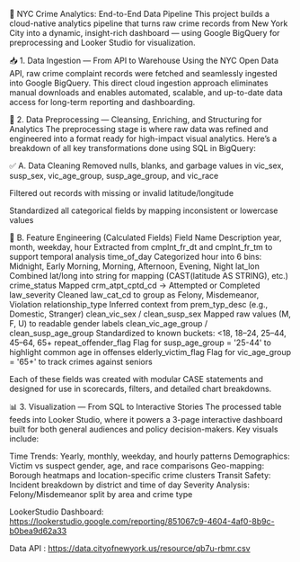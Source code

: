 🔄 NYC Crime Analytics: End-to-End Data Pipeline
This project builds a cloud-native analytics pipeline that turns raw crime records from New York City into a dynamic, insight-rich dashboard — using Google BigQuery for preprocessing and Looker Studio for visualization.

📥 1. Data Ingestion — From API to Warehouse
Using the NYC Open Data API, raw crime complaint records were fetched and seamlessly ingested into Google BigQuery. This direct cloud ingestion approach eliminates manual downloads and enables automated, scalable, and up-to-date data access for long-term reporting and dashboarding.

🧹 2. Data Preprocessing — Cleansing, Enriching, and Structuring for Analytics
The preprocessing stage is where raw data was refined and engineered into a format ready for high-impact visual analytics. Here’s a breakdown of all key transformations done using SQL in BigQuery:

✅ A. Data Cleaning
Removed nulls, blanks, and garbage values in vic_sex, susp_sex, vic_age_group, susp_age_group, and vic_race

Filtered out records with missing or invalid latitude/longitude

Standardized all categorical fields by mapping inconsistent or lowercase values

🧠 B. Feature Engineering (Calculated Fields)
Field Name	Description
year, month, weekday, hour	Extracted from cmplnt_fr_dt and cmplnt_fr_tm to support temporal analysis
time_of_day	Categorized hour into 6 bins: Midnight, Early Morning, Morning, Afternoon, Evening, Night
lat_lon	Combined lat/long into string for mapping (CAST(latitude AS STRING), etc.)
crime_status	Mapped crm_atpt_cptd_cd → Attempted or Completed
law_severity	Cleaned law_cat_cd to group as Felony, Misdemeanor, Violation
relationship_type	Inferred context from prem_typ_desc (e.g., Domestic, Stranger)
clean_vic_sex / clean_susp_sex	Mapped raw values (M, F, U) to readable gender labels
clean_vic_age_group / clean_susp_age_group	Standardized to known buckets: <18, 18–24, 25–44, 45–64, 65+
repeat_offender_flag	Flag for susp_age_group = '25-44' to highlight common age in offenses
elderly_victim_flag	Flag for vic_age_group = '65+' to track crimes against seniors

Each of these fields was created with modular CASE statements and designed for use in scorecards, filters, and detailed chart breakdowns.


📊 3. Visualization — From SQL to Interactive Stories
The processed table feeds into Looker Studio, where it powers a 3-page interactive dashboard built for both general audiences and policy decision-makers. Key visuals include:

Time Trends: Yearly, monthly, weekday, and hourly patterns
Demographics: Victim vs suspect gender, age, and race comparisons
Geo-mapping: Borough heatmaps and location-specific crime clusters
Transit Safety: Incident breakdown by district and time of day
Severity Analysis: Felony/Misdemeanor split by area and crime type


LookerStudio Dashboard: https://lookerstudio.google.com/reporting/851067c9-4604-4af0-8b9c-b0bea9d62a33

Data API : https://data.cityofnewyork.us/resource/qb7u-rbmr.csv

